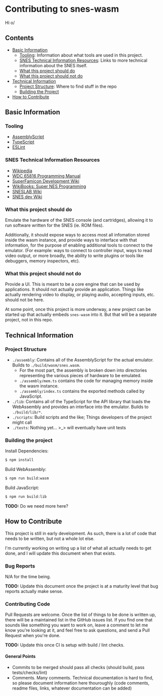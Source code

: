 
# Contributing to snes-wasm

Hi o/





## Contents

- [Basic Information](#basic-information)
	- [Tooling](#tooling): Information about what tools are used in this project.
	- [SNES Technical Information Resources](#snes-technical-information-resources): Links to more technical information about the SNES itself.
	- [What this project should do](#what-this-project-should-do)
	- [What this project should not do](#what-this-project-should-not-do)
- [Technical Information](#technical-information)
	- [Project Structure](#project-structure): Where to find stuff in the repo
	- [Building the Project](#building-the-project)
- [How to Contribute](#how-to-contribute)





## Basic Information

### Tooling

- [AssemblyScript](https://docs.assemblyscript.org/)
- [TypeScript](https://www.typescriptlang.org/)
- [ESLint](https://eslint.org/)





### SNES Technical Information Resources

- [Wikipedia](https://en.wikipedia.org/wiki/Super_Nintendo_Entertainment_System#Technical_specifications)
- [WDC 65816 Programming Manual](./assembly/cpu/wdc_65816_programming_manual.pdf)
- [SuperFamicon Development Wiki](https://wiki.superfamicom.org/)
- [WikiBooks: Super NES Programming](https://en.wikibooks.org/wiki/Super_NES_Programming)
- [SNESLAB Wiki](https://sneslab.net/wiki/)
- [SNES dev Wiki](https://snesdev.mesen.ca/wiki/index.php?title=Main_Page)





### What this project should do

Emulate the hardware of the SNES console (and cartridges), allowing it to run software written for the SNES (ie. ROM files).

Additionally, it should expose ways to access most all infomation stored inside the wasm instance, and provide ways to interface with that information, for the purpose of enabling additional tools to connect to the emulator. (For example: ways to connect to controller input, ways to read video output, or more broadly, the ability to write plugins or tools like debuggers, memory inspectors, etc).





### What this project should not do

Provide a UI. This is meant to be a core engine that can be used by applications. It should not actually provide an application. Things like actually rendering video to display, or playing audio, accepting inputs, etc. should not be here.

At some point, once this project is more underway, a new project can be started up that actually embeds `snes-wasm` into it. But that will be a separate project, not in this repo.





## Technical Information

### Project Structure

- `./assembly`: Contains all of the AssemblyScript for the actual emulator. Builds to `./build/wasm/snes.wasm`.
	- For the most part, the assembly is broken down into directories representing the various pieces of hardware to be emulated.
	- `./assembly/mem.ts` contains the code for managing memory inside the wasm instance.
	- `./assembly/index.ts` contains the exported methods called by JavaScript.
- `./lib`: Contains all of the TypeScript for the API library that loads the WebAssembly and provides an interface into the emulator. Builds to `./build/lib/*`.
- `./scripts`: Build scripts and the like; Things developers of the project might call
- `./tests`: Nothing yet... >_> will eventually have unit tests





### Building the project

Install Dependencies:

```bash
$ npm install
```

Build WebAssembly:

```bash
$ npm run build:wasm
```

Build JavaScript:

```bash
$ npm run build:lib
```
**TODO:** Do we need more here?




## How to Contribute

This project is still in early development. As such, there is a lot of code that needs to be written, but not a whole lot else.

I'm currently working on writing up a list of what all actually needs to get done, and I will update this document when that exists.

### Bug Reports

N/A for the time being.

**TODO:** Update this document once the project is at a maturity level that bug reports actually make sense.

### Contributing Code

Pull Requests are welcome. Once the list of things to be done is written up, there will be a maintained list in the GitHub issues list. If you find one that sounds like something you want to work on, leave a comment to let me know you're looking at it, and feel free to ask questions, and send a Pull Request when you're done.

**TODO:** Update this once CI is setup with build / lint checks.

#### General Points

- Commits to be merged should pass all checks (should build, pass tests/checks/lint)
- Comments. Many comments. Technical documentation is hard to find, so please document information here thouroughly (code comments, readme files, links, whatever documentation can be added)
